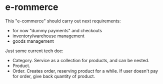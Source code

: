 # e-rommerce

This "e-commerce" should carry out next requirements:
 - for now "dummy payments" and checkouts
 - inventory/warehouse management
 - goods management

[//]: # ( - direct chat client with support?)

Just some current tech doc:
 - Category. Service as a collection for products, and can be nested.
 - Product.
 - Order. Creates order, reserving product for a while. If user doesn't pay for order, give back quantity of product.

[//]: # ( - Group and GroupOptions. They are intended to show some variations in general of the same product, but may be different specs.)
[//]: # ( - ProductFilter &#40;category related&#41; and ProductFilterOption. So, this is actually intended for filtering of product &#40;i.e. processors: amount of cores, amount of threads, core frequency, manufacturer, etc.&#41;)
